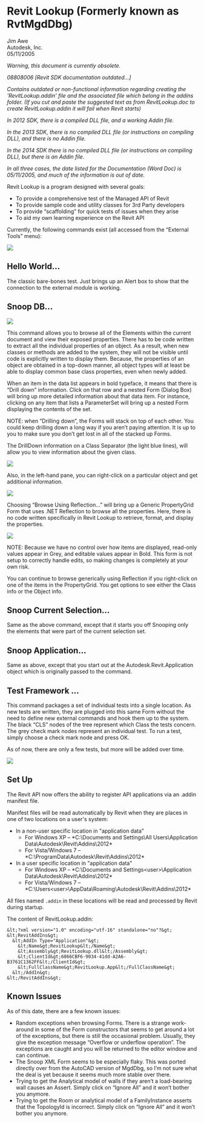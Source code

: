 # Revit Lookup (Formerly known as RvtMgdDbg)

Jim Awe
<br/>Autodesk, Inc.
<br/>05/11/2005

<i>Warning, this document is currently obsolete.

08808006 [Revit SDK documentation outdated...]

Contains outdated or non-functional information regarding creating the 'RevitLookup.addin' file and the associated file which belong in the addins folder. (If you cut and paste the suggested text as from RevitLookup.doc to create RevitLookup.addin it will fail when Revit starts)

In 2012 SDK, there is a compiled DLL file, and a working Addin file.

In the 2013 SDK, there is no compiled DLL file (or instructions on compiling DLL), and there is no Addin file.

In the 2014 SDK there is no compiled DLL file (or instructions on compiling DLL), but there is an Addin file.

In all three cases, the date listed for the Documentation (Word Doc) is 05/11/2005, and much of the information is out of date.

</i>

Revit Lookup is a program designed with several goals:

- To provide a comprehensive test of the Managed API of Revit
- To provide sample code and utility classes for 3rd Party developers
- To provide “scaffolding” for quick tests of issues when they arise
- To aid my own learning experience on the Revit API

Currently, the following commands exist (all accessed from the “External Tools” menu):

<img src="img/ja_1.png"/>

## Hello World...

The classic bare-bones test.  Just brings up an Alert box to show that the connection to the external module is working.

## Snoop DB...

<img src="img/ja_2.png"/>

This command allows you to browse all of the Elements within the current document and view their exposed properties.  There has to be code written to extract all the individual properties of an object.  As a result, when new classes or methods are added to the system, they will not be visible until code is explicitly written to display them.  Because, the properties of an object are obtained in a top-down manner, all object types will at least be able to display common base class properties, even when newly added.

When an item in the data list appears in bold typeface, it means that there is “Drill down” information.  Click on that row and a nested Form (Dialog Box) will bring up more detailed information about that data item.  For instance, clicking on any item that lists a ParameterSet will bring up a nested Form displaying the contents of the set.

NOTE: when “Drilling down”, the Forms will stack on top of each other.  You could keep drilling down a long way if you aren’t paying attention.  It is up to you to make sure you don’t get lost in all of the stacked up Forms.

The DrillDown information on a Class Separator (the light blue lines), will allow you to view information about the given class.

<img src="img/ja_3.png"/>

Also, in the left-hand pane, you can right-click on a particular object and get additional information.

<img src="img/ja_4.png"/>

Choosing “Browse Using Reflection...” will bring up a Generic PropertyGrid Form that uses .NET Reflection to browse all the properties.  Here, there is no code written specifically in Revit Lookup to retrieve, format, and display the properties.

<img src="img/ja_5.png"/>

NOTE: Because we have no control over how items are displayed, read-only values appear in Grey, and editable values appear in Bold.  This form is not setup to correctly handle edits, so making changes is completely at your own risk.

You can continue to browse generically using Reflection if you right-click on one of the items in the PropertyGrid.  You get options to see either the Class info or the Object info.

## Snoop Current Selection...

Same as the above command, except that it starts you off Snooping only the elements that were part of the current selection set.

## Snoop Application...

Same as above, except that you start out at the Autodesk.Revit.Application object which is originally passed to the command.

## Test Framework ...

This command packages a set of individual tests into a single location.  As new tests are written, they are plugged into this same Form without the need to define new external commands and hook them up to the system.  The black “CLS” nodes of the tree represent which Class the tests concern.  The grey check mark nodes represent an individual test.  To run a test, simply choose a check mark node and press OK.

As of now, there are only a few tests, but more will be added over time.

<img src="img/ja_6.png"/>

## Set Up

The Revit API now offers the ability to register API applications via an .addin manifest file.

Manifest files will be read automatically by Revit when they are places in one of two locations on a user's system:

- In a non-user specific location in "application data"
    - For Windows XP &ndash; *C:\Documents and Settings\All Users\Application Data\Autodesk\Revit\Addins\2012\*
    - For Vista/Windows 7 &ndash; *C:\ProgramData\Autodesk\Revit\Addins\2012\*
- In a user specific location in "application data"
    - For Windows XP &ndash; *C:\Documents and Settings\<user>\Application Data\Autodesk\Revit\Addins\2012\*
    - For Vista/Windows 7 &ndash; *C:\Users\<user>\AppData\Roaming\Autodesk\Revit\Addins\2012\*

All files named `.addin` in these locations will be read and processed by Revit during startup.

The content of RevitLookup.addin:

```
&lt;?xml version="1.0" encoding="utf-16" standalone="no"?&gt;
&lt;RevitAddIns&gt;
  &lt;AddIn Type="Application"&gt;
    &lt;Name&gt;RevitLookup&lt;/Name&gt;
    &lt;Assembly&gt;RevitLookup.dll&lt;/Assembly&gt;
    &lt;ClientId&gt;6066CBF6-9034-41dd-A2A6-B3761C1362FF&lt;/ClientId&gt;
    &lt;FullClassName&gt;RevitLookup.App&lt;/FullClassName&gt;
  &lt;/AddIn&gt;
&lt;/RevitAddIns&gt;
```

## Known Issues

As of this date, there are a few known issues:

- Random exceptions when browsing Forms.  There is a strange work-around in some of the Form constructors that seems to get around a lot of the exceptions, but there is still the occasional problem.  Usually, they give the exception message “Overflow or underflow operation”.  The exceptions are caught and you will be returned to the editor window and can continue.
- The Snoop XML Form seems to be especially flaky.  This was ported directly over from the AutoCAD version of MgdDbg, so I’m not sure what the deal is yet because it seems much more stable over there.
- Trying to get the Analytical model of walls if they aren’t a load-bearing wall causes an Assert.  Simply click on “Ignore All” and it won’t bother you anymore.
- Trying to get the Room or analytical model of a FamilyInstance asserts that the TopologyId is incorrect.  Simply click on “Ignore All” and it won’t bother you anymore. 
